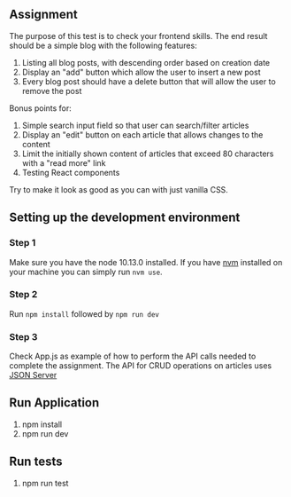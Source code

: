 ## Assignment

The purpose of this test is to check your frontend skills.
The end result should be a simple blog with the following features:

1) Listing all blog posts, with descending order based on creation date
2) Display an "add" button which allow the user to insert a new post
3) Every blog post should have a delete button that will allow the user to remove the post

Bonus points for:

1) Simple search input field so that user can search/filter articles
2) Display an "edit" button on each article that allows changes to the content
3) Limit the initially shown content of articles that exceed 80 characters with a "read more" link
4) Testing React components

Try to make it look as good as you can with just vanilla CSS.

## Setting up the development environment

### Step 1

Make sure you have the node 10.13.0 installed.
If you have [nvm](https://github.com/creationix/nvm) installed on your machine you can simply run ```nvm use```.

### Step 2

Run ```npm install``` followed by ```npm run dev```

### Step 3

Check App.js as example of how to perform the API calls needed to complete the assignment.
The API for CRUD operations on articles uses [JSON Server](https://github.com/typicode/json-server)


## Run Application 

1) npm install
2) npm run dev

## Run tests 

1) npm run test

